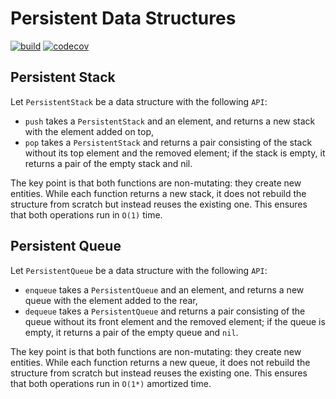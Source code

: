 # Persistent Data Structures

[![build](https://github.com/arttet/persistent-data-structures/actions/workflows/build.yml/badge.svg?branch=main)](https://github.com/arttet/persistent-data-structures/actions/workflows/build.yml)
[![codecov](https://codecov.io/gh/arttet/persistent-data-structures/graph/badge.svg?token=2GPVVT1VOX)](https://codecov.io/gh/arttet/persistent-data-structures)

## Persistent Stack

Let `PersistentStack` be a data structure with the following `API`:

* `push` takes a `PersistentStack` and an element, and returns a new stack with the element added on top,
* `pop` takes a `PersistentStack` and returns a pair consisting of the stack without its top element and the removed element; if the stack is empty, it returns a pair of the empty stack and nil.

The key point is that both functions are non-mutating: they create new entities. While each function returns a new stack, it does not rebuild the structure
from scratch but instead reuses the existing one. This ensures that both operations run in `O(1)` time.

## Persistent Queue

Let `PersistentQueue` be a data structure with the following `API`:

* `enqueue` takes a `PersistentQueue` and an element, and returns a new queue with the element added to the rear,
* `dequeue` takes a `PersistentQueue` and returns a pair consisting of the queue without its front element and the removed element; if the queue is empty, it returns a pair of the empty queue and `nil`.

The key point is that both functions are non-mutating: they create new entities. While each function returns a new queue, it does not rebuild the structure from scratch but instead reuses the existing one. This ensures that both operations run in `O(1*)` amortized time.
